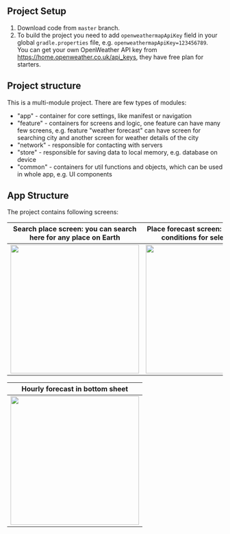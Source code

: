 ## Project Setup

1. Download code from `master` branch.
2. To build the project you need to add `openweathermapApiKey` field in your global `gradle.properties` file, e.g. `openweathermapApiKey=123456789`.<br>
   You can get your own OpenWeather API key from https://home.openweather.co.uk/api_keys, they have free plan for starters.

## Project structure
This is a multi-module project. There are few types of modules:
   - "app" - container for core settings, like manifest or navigation
   - "feature" - containers for screens and logic, one feature can have many few screens, e.g. feature "weather forecast" can have screen for searching city and another screen for weather details of the city
   - "network" - responsible for contacting with servers
   - "store" - responsible for saving data to local memory, e.g. database on device
   - "common" - containers for util functions and objects, which can be used in whole app, e.g. UI components

## App Structure

The project contains following screens:

|                     Search place screen: you can search here for any place on Earth                     |                   Place forecast screen: check weather conditions for selected place                    |
|:-------------------------------------------------------------------------------------------------------:|:-------------------------------------------------------------------------------------------------------:|
| <img src="https://github.com/user-attachments/assets/36f157e1-6262-4de3-9954-ecc872804042" width="300"> | <img src="https://github.com/user-attachments/assets/652f1de0-7173-442a-ab20-f3f870ed87d8" width="300"> |

|                                     Hourly forecast in bottom sheet                                     |
|:-------------------------------------------------------------------------------------------------------:|
| <img src="https://github.com/user-attachments/assets/e229828c-a16a-4e4b-a224-e328ae31b680" width="300"> |

